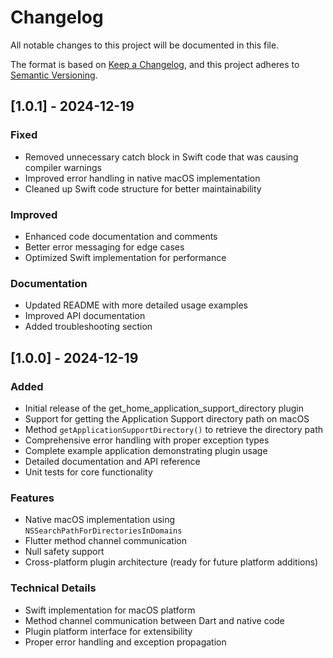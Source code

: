 # Changelog

All notable changes to this project will be documented in this file.

The format is based on [Keep a Changelog](https://keepachangelog.com/en/1.0.0/),
and this project adheres to [Semantic Versioning](https://semver.org/spec/v2.0.0.html).

## [1.0.1] - 2024-12-19

### Fixed
- Removed unnecessary catch block in Swift code that was causing compiler warnings
- Improved error handling in native macOS implementation
- Cleaned up Swift code structure for better maintainability

### Improved
- Enhanced code documentation and comments
- Better error messaging for edge cases
- Optimized Swift implementation for performance

### Documentation
- Updated README with more detailed usage examples
- Improved API documentation
- Added troubleshooting section

## [1.0.0] - 2024-12-19

### Added
- Initial release of the get_home_application_support_directory plugin
- Support for getting the Application Support directory path on macOS
- Method `getApplicationSupportDirectory()` to retrieve the directory path
- Comprehensive error handling with proper exception types
- Complete example application demonstrating plugin usage
- Detailed documentation and API reference
- Unit tests for core functionality

### Features
- Native macOS implementation using `NSSearchPathForDirectoriesInDomains`
- Flutter method channel communication
- Null safety support
- Cross-platform plugin architecture (ready for future platform additions)

### Technical Details
- Swift implementation for macOS platform
- Method channel communication between Dart and native code
- Plugin platform interface for extensibility
- Proper error handling and exception propagation
